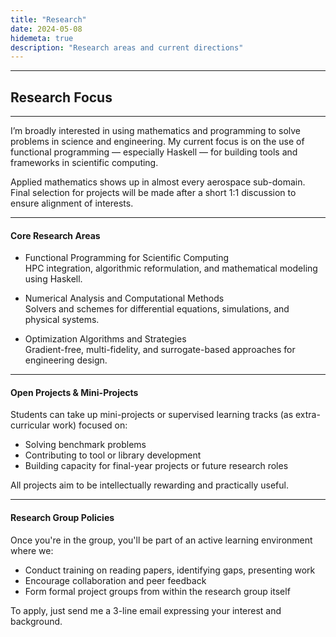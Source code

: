 ```yaml
---
title: "Research"
date: 2024-05-08
hidemeta: true
description: "Research areas and current directions"
---
```


---
## Research Focus
---

I’m broadly interested in using mathematics and programming to solve problems in science and engineering. My current focus is on the use of functional programming — especially Haskell — for building tools and frameworks in scientific computing.

Applied mathematics shows up in almost every aerospace sub-domain. Final selection for projects will be made after a short 1:1 discussion to ensure alignment of interests.

---

#### Core Research Areas

- Functional Programming for Scientific Computing  
  HPC integration, algorithmic reformulation, and mathematical modeling using Haskell.

- Numerical Analysis and Computational Methods  
  Solvers and schemes for differential equations, simulations, and physical systems.

- Optimization Algorithms and Strategies  
  Gradient-free, multi-fidelity, and surrogate-based approaches for engineering design.

---

#### Open Projects & Mini-Projects

Students can take up mini-projects or supervised learning tracks (as extra-curricular work) focused on:

- Solving benchmark problems  
- Contributing to tool or library development  
- Building capacity for final-year projects or future research roles  

All projects aim to be intellectually rewarding and practically useful.

---

#### Research Group Policies

Once you're in the group, you'll be part of an active learning environment where we:

- Conduct training on reading papers, identifying gaps, presenting work  
- Encourage collaboration and peer feedback  
- Form formal project groups from within the research group itself  

To apply, just send me a 3-line email expressing your interest and background.
